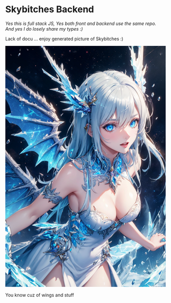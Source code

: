 # Skybitches Backend

_Yes this is full stack JS, Yes both front and backend use the same repo. And yes I do losely share my types :)_

Lack of docu ... enjoy generated picture of Skybitches :)

<img src="./doc/logo_sd.png">

You know cuz of wings and stuff
